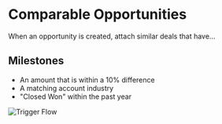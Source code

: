 # Comparable Opportunities

When an opportunity is created, attach similar deals that have...

## Milestones

- An amount that is within a 10% difference
- A matching account industry
- "Closed Won" within the past year

![Trigger Flow](https://i.imgur.com/P42wPNe.png)
